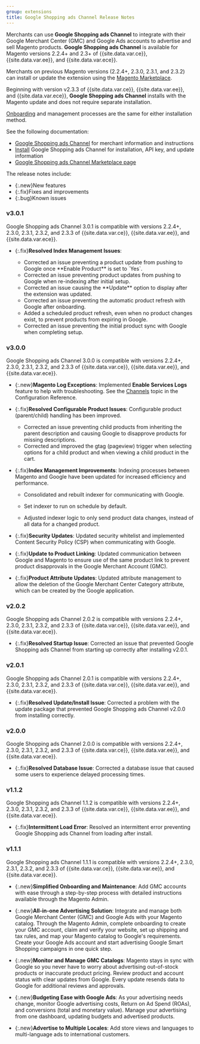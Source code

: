 ```yaml
---
group: extensions
title: Google Shopping ads Channel Release Notes
---
```


Merchants can use **Google Shopping ads Channel** to integrate with their Google Merchant Center (GMC) and Google Ads accounts to advertise and sell Magento products. **Google Shopping ads Channel** is available for Magento versions 2.2.4+ and 2.3+ of {{site.data.var.ce}}, {{site.data.var.ee}}, and {{site.data.var.ece}}.

Merchants on previous Magento versions (2.2.4+, 2.3.0, 2.3.1, and 2.3.2) can install or update the extension using the [Magento Marketplace](https://marketplace.magento.com/magento-google-shopping-ads.html).

Beginning with version v2.3.3 of {{site.data.var.ce}}, {{site.data.var.ee}}, and {{site.data.var.ece}}, **Google Shopping ads Channel** installs with the Magento update and does not require separate installation.

[Onboarding](https://docs.magento.com/m2/ee/user_guide/sales-channels/google-ads/onboarding-google.html) and management processes are the same for either installation method.

See the following documentation:

-  [Google Shopping ads Channel](https://docs.magento.com/m2/ce/user_guide/sales-channels/google-ads/google-ad-channel.html) for merchant information and instructions
-  [Install]({{site.baseurl}}/extensions/google-shopping-ads/) Google Shopping ads Channel for installation, API key, and update information
-  [Google Shopping ads Channel Marketplace page](http://marketplace.magento.com/magento-google-shopping-ads.html)

The release notes include:

-  {:.new}New features
-  {:.fix}Fixes and improvements
-  {:.bug}Known issues

### v3.0.1

Google Shopping ads Channel 3.0.1 is compatible with versions 2.2.4+, 2.3.0, 2.3.1, 2.3.2, and 2.3.3 of {{site.data.var.ce}}, {{site.data.var.ee}}, and {{site.data.var.ece}}.

-  {:.fix}**Resolved Index Management Issues**:

   -  <!--CHAN-3714-->Corrected an issue preventing a product update from pushing to Google once **Enable Product** is set to `Yes`.

   -  <!--CHAN-3709-->Corrected an issue preventing product updates from pushing to Google when re-indexing after initial setup.

   -  <!--CHAN-3637-->Corrected an issue causing the **Update** option to display after the extension was updated.

   -  <!--CHAN-3629-->Corrected an issue preventing the automatic product refresh with Google after onboarding.

   -  <!--CHAN-3624-->Added a scheduled product refresh, even when no product changes exist, to prevent products from expiring in Google.

   -  <!--CHAN-3622-->Corrected an issue preventing the initial product sync with Google when completing setup.

### v3.0.0

Google Shopping ads Channel 3.0.0 is compatible with versions 2.2.4+, 2.3.0, 2.3.1, 2.3.2, and 2.3.3 of {{site.data.var.ce}}, {{site.data.var.ee}}, and {{site.data.var.ece}}.

-  {:.new}**Magento Log Exceptions**: <!--CHAN-3439-->Implemented **Enable Services Logs** feature to help with troubleshooting. See the [Channels](https://docs.magento.com/m2/ce/user_guide/configuration/services/channels.html) topic in the Configuration Reference.

-  {:.fix}**Resolved Configurable Product Issues**: Configurable product (parent/child) handling has been improved.

   -  <!--CHAN-3372-->Corrected an issue preventing child products from inheriting the parent description and causing Google to disapprove products for missing descriptions.

   -  <!--CHAN-3297, CHAN-3341, CHAN-3410-->Corrected and improved the gtag (pageview) trigger when selecting options for a child product and when viewing a child product in the cart.

-  {:.fix}**Index Management Improvements**: Indexing processes between Magento and Google have been updated for increased efficiency and performance.<!--CHAN-3004, CHAN-3298, CHAN-3343, CHAN-3480, CHAN-3481, CHAN-3465, CHAN-3472-->

   -  Consolidated and rebuilt indexer for communicating with Google.

   -  Set indexer to run on schedule by default.

   -  Adjusted indexer logic to only send product data changes, instead of all data for a changed product.

-  {:.fix}**Security Updates**: <!--CHAN-3380-->Updated security whitelist and implemented Content Security Policy (CSP) when communicating with Google.

-  {:.fix}**Update to Product Linking**: <!--CHAN-3463-->Updated communication between Google and Magento to ensure use of the same product link to prevent product disapprovals in the Google Merchant Account (GMC).

-  {:.fix}**Product Attribute Updates**: <!--CHAN-3485-->Updated attribute management to allow the deletion of the Google Merchant Center Category attribute, which can be created by the Google application.

### v2.0.2

Google Shopping ads Channel 2.0.2 is compatible with versions 2.2.4+, 2.3.0, 2.3.1, 2.3.2, and 2.3.3 of {{site.data.var.ce}}, {{site.data.var.ee}}, and {{site.data.var.ece}}.

-  {:.fix}**Resolved Startup Issue**: Corrected an issue that prevented Google Shopping ads Channel from starting up correctly after installing v2.0.1.

### v2.0.1

Google Shopping ads Channel 2.0.1 is compatible with versions 2.2.4+, 2.3.0, 2.3.1, 2.3.2, and 2.3.3 of {{site.data.var.ce}}, {{site.data.var.ee}}, and {{site.data.var.ece}}.

-  {:.fix}**Resolved Update/Install Issue**: Corrected a problem with the update package that prevented Google Shopping ads Channel v2.0.0 from installing correctly.

### v2.0.0

Google Shopping ads Channel 2.0.0 is compatible with versions 2.2.4+, 2.3.0, 2.3.1, 2.3.2, and 2.3.3 of {{site.data.var.ce}}, {{site.data.var.ee}}, and {{site.data.var.ece}}.

-  {:.fix}**Resolved Database Issue**: Corrected a database issue that caused some users to experience delayed processing times.

### v1.1.2

Google Shopping ads Channel 1.1.2 is compatible with versions 2.2.4+, 2.3.0, 2.3.1, 2.3.2, and 2.3.3 of {{site.data.var.ce}}, {{site.data.var.ee}}, and {{site.data.var.ece}}.

-  {:.fix}**Intermittent Load Error**: Resolved an intermittent error preventing Google Shopping ads Channel from loading after install.

### v1.1.1

Google Shopping ads Channel 1.1.1 is compatible with versions 2.2.4+, 2.3.0, 2.3.1, 2.3.2, and 2.3.3 of {{site.data.var.ce}}, {{site.data.var.ee}}, and {{site.data.var.ece}}.

-  {:.new}**Simplified Onboarding and Maintenance**: Add GMC accounts with ease through a step-by-step process with detailed instructions available through the Magento Admin.

-  {:.new}**All-in-one Advertising Solution**: Integrate and manage both Google Merchant Center (GMC) and Google Ads with your Magento catalog. Through the Magento Admin, complete onboarding to create your GMC account, claim and verify your website, set up shipping and tax rules, and map your Magento catalog to Google's requirements. Create your Google Ads account and start advertising Google Smart Shopping campaigns in one quick step.

-  {:.new}**Monitor and Manage GMC Catalogs**: Magento stays in sync with Google so you never have to worry about advertising out-of-stock products or inaccurate product pricing. Review product and account status with clear updates from Google. Every update resends data to Google for additional reviews and approvals.

-  {:.new}**Budgeting Ease with Google Ads**: As your advertising needs change, monitor Google advertising costs, Return on Ad Spend (ROAs), and conversions (total and monetary value). Manage your advertising from one dashboard, updating budgets and advertised products.

-  {:.new}**Advertise to Multiple Locales**: Add store views and languages to multi-language ads to international customers.
